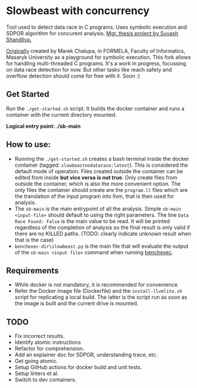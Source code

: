 # Slowbeast with concurrency

Tool used to detect data race in C programs. Uses symbolic execution and SDPOR algorithm for concurent analysis. [Mgr. thesis project by Suyash Shandilya.](https://is.muni.cz/th/n9ib3/)

 [Originally](https://gitlab.com/mchalupa/slowbeast) created by Marek Chalupa, in FORMELA, Faculty of Informatics, Masaryk University as a playground for symbolic execution. This fork allows for handling multi-threaded C programs. It's a work in progress, focussing on data race detection for now. But other tasks like reach safety and overflow detection should come for free with it. Soon :)  

## Get Started

Run the `./get-started.sh` script. It builds the docker container and runs a container with the current directory mounted.

**Logical entry point: ./sb-main**

## How to use:

- Running the `./get-started.sh` creates a bash terminal inside the docker container (tagged: `slowbeastnodatarace:latest`). This is considered the default mode of operation. Files created outside the container can be edited from inside **but vice versa is not true**. Only create files from outside the container, which is also the more convenient option. The only files the container should create are the `program.ll` files which are the translation of the input program into llvm, that is then used for analysis.
- The `sb-main` is the main entrypoint of all the analysis. Simple `sb-main <input-file>` should default to using the right parameters. The line `Data Race Found: False` is the main value to be read. It will be printed regardless of the completion of analysis so the final result is only valid if there are no KILLED paths. (TODO: clearly indicate unknown result when that is the case)
- `benchexec-dir\slowbeast.py` is the main file that will evaluate the output of the `sb-main <input file>` command when running [benchexec](https://github.com/sosy-lab/benchexec). 


## Requirements

- While docker is not mandatory, it is recommended for convenience.
- Refer the Docker image file (Dockerfile) and the `install-llvmlite.sh` script for replicating a local build. The latter is the script run as soon as the image is built and the current drive is mounted.

## TODO

- Fix incorrect results.
- Identify atomic instructions
- Refactor for comprehension.
- Add an explainer doc for SDPOR, understanding trace, etc.
- Get going atomic.
- Setup GitHub actions for docker build and unit tests.
- Setup linters et al.
- Switch to dev containers.
